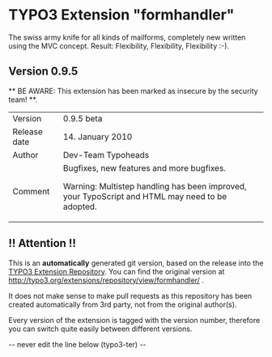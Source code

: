 # TYPO3 Extension "formhandler"
The swiss army knife for all kinds of mailforms, completely new written using the MVC concept. Result: Flexibility, Flexibility, Flexibility	:-).

## Version 0.9.5
** BE AWARE: This extension has been marked as insecure by the security team! **.



<table>
	<tr><td>Version</td><td>0.9.5 beta</td></tr>
	<tr><td>Release date</td><td>14. January 2010</td></tr>
	<tr><td>Author</td><td>Dev-Team Typoheads</td></tr>
	<tr><td>Comment</td><td>Bugfixes, new features and more bugfixes.

Warning: Multistep handling has been improved, your TypoScript and HTML may need to be adopted.</td></tr>
</table>

## !! Attention !!
This is an **automatically** generated git version, based on the release into the [TYPO3 Extension Repository](http://www.typo3.org/extensions/).
You can find the original version at http://typo3.org/extensions/repository/view/formhandler/ .

It does not make sense to make pull requests as this repository has been created automatically from 3rd party, not from the original author(s).

Every version of the extension is tagged with the version number, therefore you can switch quite easily between different versions.


-- never edit the line below (typo3-ter) --